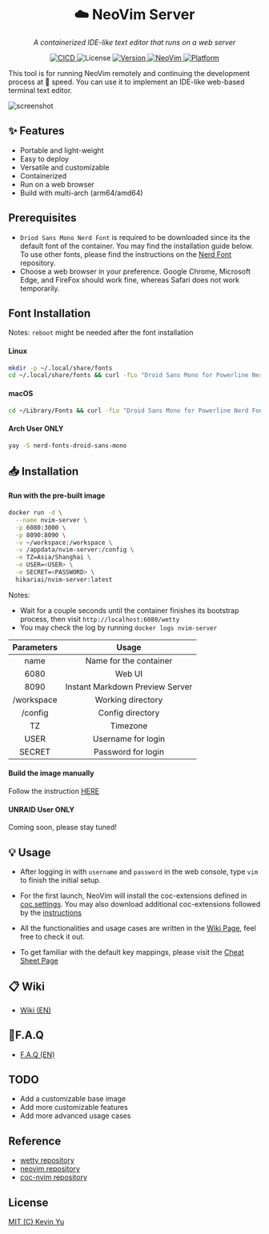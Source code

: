 <h1 align="center"> ☁️ NeoVim  Server</h1>
<p align="center">
    <em>A containerized IDE-like text editor that runs on a web server</em>
</p>

<p align="center">
    <a href='https://github.com/yqlbu/neovim-server/actions?query=workflow%3A"Docker+CI+Builds"'>
        <img src='https://github.com/yqlbu/neovim-server/workflows/Docker%20CI%20Builds/badge.svg' alt="CICD"/>
    </a>
    <img src="https://img.shields.io/github/license/yqlbu/neovim-server" alt="License"/>
    <a href="https://hub.docker.com/repository/docker/hikariai/nvim-server">
        <img src="https://img.shields.io/badge/Docker-19.03-blue" alt="Version">
    </a>
    <a href="https://github.com/neovim/neovim">
        <img src="https://img.shields.io/badge/neovim-0.5.0-violet.svg" alt="NeoVim"/>
    </a>
    <a href="https://hub.docker.com/repository/docker/hikariai/nvim-servers">
        <img src="https://img.shields.io/badge/platform-%20Linux%20|%20OSX%20|%20ARM-red.svg" alt="Platform"/>
    </a>
</p>

This tool is for running NeoVim remotely and continuing the development process at 🚀 speed.
You can use it to implement an IDE-like web-based terminal text editor.

![screenshot](https://github.com/yqlbu/neovim-server/raw/master/demo.gif)

## ✨ Features

- Portable and light-weight
- Easy to deploy
- Versatile and customizable
- Containerized
- Run on a web browser
- Build with multi-arch (arm64/amd64)

## Prerequisites

- `Driod Sans Mono Nerd Font` is required to be downloaded since its the default font of the container. You may find the installation guide below. To use other fonts, please find the instructions on the [Nerd Font](https://github.com/ryanoasis/nerd-fonts) repository.
- Choose a web browser in your preference. Google Chrome, Microsoft Edge, and FireFox should work fine, whereas Safari does not work temporarily.

## Font Installation

Notes: `reboot` might be needed after the font installation

#### Linux

```bash
mkdir -p ~/.local/share/fonts
cd ~/.local/share/fonts && curl -fLo "Droid Sans Mono for Powerline Nerd Font Complete.otf" https://github.com/ryanoasis/nerd-fonts/raw/master/patched-fonts/DroidSansMono/complete/Droid%20Sans%20Mono%20Nerd%20Font%20Complete.otf
```

#### macOS

```bash
cd ~/Library/Fonts && curl -fLo "Droid Sans Mono for Powerline Nerd Font Complete.otf" https://github.com/ryanoasis/nerd-fonts/raw/master/patched-fonts/DroidSansMono/complete/Droid%20Sans%20Mono%20Nerd%20Font%20Complete.otf
```

#### Arch User ONLY

```bash
yay -S nerd-fonts-droid-sans-mono
```

## 📥 Installation

#### Run with the pre-built image

```bash
docker run -d \
  --name nvim-server \
  -p 6080:3000 \
  -p 8090:8090 \
  -v ~/workspace:/workspace \
  -v /appdata/nvim-server:/config \
  -e TZ=Asia/Shanghai \
  -e USER=<USER> \
  -e SECRET=<PASSWORD> \
  hikariai/nvim-server:latest
```

Notes:

- Wait for a couple seconds until the container finishes its bootstrap process, then visit `http://localhost:6080/wetty`
- You may check the log by running `docker logs nvim-server`

| Parameters |              Usage              |
| :--------: | :-----------------------------: |
|    name    |     Name for the container      |
|    6080    |             Web UI              |
|    8090    | Instant Markdown Preview Server |
| /workspace |        Working directory        |
|  /config   |        Config directory         |
|     TZ     |            Timezone             |
|    USER    |       Username for login        |
|   SECRET   |       Password for login        |

#### Build the image manually

Follow the instruction [HERE](https://github.com/yqlbu/neovim-server/wiki/Installation#build-container-image-manually)

#### UNRAID User ONLY

Coming soon, please stay tuned!

## 💡 Usage

- After logging in with `username` and `password` in the web console, type `vim` to finish the initial setup.

- For the first launch, NeoVim will install the coc-extensions defined in [coc.settings](https://github.com/yqlbu/neovim-server/blob/master/nvim/coc-settings.json). You may also download additional coc-extensions followed by the [instructions](https://github.com/neoclide/coc.nvim/wiki/Using-coc-extensions)

- All the functionalities and usage cases are written in the [Wiki Page](https://github.com/yqlbu/neovim-server/wiki), feel free to check it out.

- To get familiar with the default key mappings, please visit the [Cheat Sheet Page](https://github.com/yqlbu/neovim-server/wiki/Cheat-sheet)

## 📋 Wiki

- [Wiki (EN)](https://github.com/yqlbu/neovim-server/wiki)

## 💬F.A.Q

- [F.A.Q (EN)](https://github.com/yqlbu/neovim-server/wiki/F.A.Q)

## TODO

- Add a customizable base image
- Add more customizable features
- Add more advanced usage cases

## Reference

- [wetty repository](https://github.com/butlerx/wetty)
- [neovim repository](https://github.com/neovim/neovim)
- [coc-nvim repository](https://github.com/neoclide/coc.nvim)

## License

[MIT (C) Kevin Yu](https://github.com/yqlbu/neovim-server/blob/master/LICENSE)
